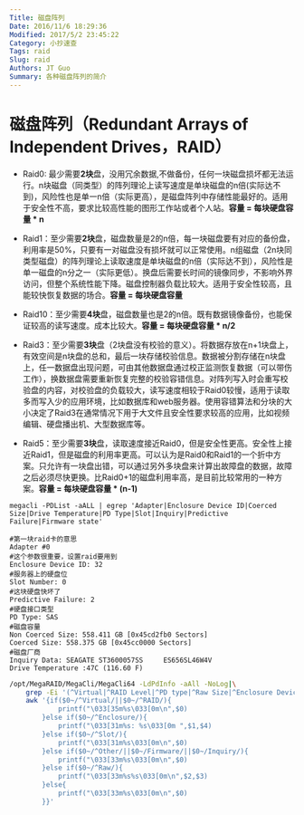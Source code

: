 ```yaml
---
Title: 磁盘阵列
Date: 2016/11/6 18:29:36
Modified: 2017/5/2 23:45:22
Category: 小抄速查
Tags: raid
Slug: raid
Authors: JT Guo
Summary: 各种磁盘阵列的简介
---
```

# 磁盘阵列（Redundant Arrays of Independent Drives，RAID）

+ Raid0: 最少需要**2块**盘，没用冗余数据,不做备份，任何一块磁盘损坏都无法运行。n块磁盘（同类型）的阵列理论上读写速度是单块磁盘的n倍(实际达不到)，风险性也是单一n倍（实际更高），是磁盘阵列中存储性能最好的。适用于安全性不高，要求比较高性能的图形工作站或者个人站。**容量 = 每块硬盘容量 \* n**

+ Raid1：至少需要**2块**盘，磁盘数量是2的n倍，每一块磁盘要有对应的备份盘，利用率是50%，只要有一对磁盘没有损坏就可以正常使用。n组磁盘（2n块同类型磁盘）的阵列理论上读取速度是单块磁盘的n倍（实际达不到），风险性是单一磁盘的n分之一（实际更低）。换盘后需要长时间的镜像同步，不影响外界访问，但整个系统性能下降。磁盘控制器负载比较大。适用于安全性较高，且能较快恢复数据的场合。**容量 = 每块硬盘容量**

+ Raid10：至少需要**4块**盘，磁盘数量也是2的n倍。既有数据镜像备份，也能保证较高的读写速度。成本比较大。**容量 = 每块硬盘容量 \* n/2**

+ Raid3：至少需要**3块**盘（2块盘没有校验的意义）。将数据存放在n+1块盘上，有效空间是n块盘的总和，最后一块存储校验信息。数据被分割存储在n块盘上，任一数据盘出现问题，可由其他数据盘通过校正监测恢复数据（可以带伤工作），换数据盘需要重新恢复完整的校验容错信息。对阵列写入时会重写校验盘的内容，对校验盘的负载较大，读写速度相较于Raid0较慢，适用于读取多而写入少的应用环境，比如数据库和web服务器。使用容错算法和分块的大小决定了Raid3在通常情况下用于大文件且安全性要求较高的应用，比如视频编辑、硬盘播出机、大型数据库等。

+ Raid5：至少需要**3块**盘，读取速度接近Raid0，但是安全性更高。安全性上接近Raid1，但是磁盘的利用率更高。可以认为是Raid0和Raid1的一个折中方案。只允许有一块盘出错，可以通过另外多块盘来计算出故障盘的数据，故障之后必须尽快更换。比Raid0+1的磁盘利用率高，是目前比较常用的一种方案。**容量 = 每块硬盘容量 \* (n-1)**

```text
megacli -PDList -aALL | egrep 'Adapter|Enclosure Device ID|Coerced Size|Drive Temperature|PD Type|Slot|Inquiry|Predictive Failure|Firmware state'

#第一块raid卡的意思
Adapter #0
#这个参数很重要，设置raid要用到
Enclosure Device ID: 32
#服务器上的硬盘位
Slot Number: 0
#这块硬盘快坏了
Predictive Failure: 2
#硬盘接口类型
PD Type: SAS
#磁盘容量
Non Coerced Size: 558.411 GB [0x45cd2fb0 Sectors]
Coerced Size: 558.375 GB [0x45cc0000 Sectors]
#磁盘厂商
Inquiry Data: SEAGATE ST3600057SS     ES656SL46W4V
Drive Temperature :47C (116.60 F)
```

```sh
/opt/MegaRAID/MegaCli/MegaCli64 -LdPdInfo -aAll -NoLog|\
    grep -Ei '(^Virtual|^RAID Level|^PD type|^Raw Size|^Enclosure Device|^Slot|Predictive Failure Count|firmware|^Inquiry)' | \
    awk '{if($0~/^Virtual/||$0~/^RAID/){
            printf("\033[35m%s\033[0m\n",$0)
        }else if($0~/^Enclosure/){
            printf("\033[31m%s: %s\033[0m ",$1,$4)
        }else if($0~/^Slot/){
            printf("\033[31m%s\033[0m\n",$0)
        }else if($0~/^Other/||$0~/Firmware/||$0~/Inquiry/){
            printf("\033[33m%s\033[0m\n",$0)
        }else if($0~/^Raw/){
            printf("\033[33m%s%s\033[0m\n",$2,$3)
        }else{
            printf("\033[33m%s\033[0m\n",$0)
        }}'
```
